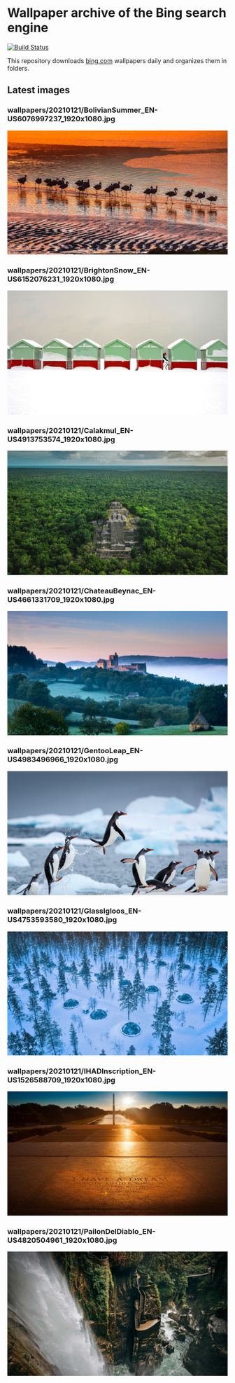 # Wallpaper archive of the Bing search engine

[![Build Status](https://travis-ci.org/kijart/bing-daily-images-dl.svg?branch=wallpapers)](https://travis-ci.org/kijart/bing-daily-images-dl)

This repository downloads [bing.com](https://www.bing.com) wallpapers daily and organizes them in folders.

## Latest images

<!-- Wallpapers -->

### wallpapers/20210121/BolivianSummer_EN-US6076997237_1920x1080.jpg

![wallpapers/20210121/BolivianSummer_EN-US6076997237_1920x1080.jpg](wallpapers/20210121/BolivianSummer_EN-US6076997237_1920x1080.jpg)

### wallpapers/20210121/BrightonSnow_EN-US6152076231_1920x1080.jpg

![wallpapers/20210121/BrightonSnow_EN-US6152076231_1920x1080.jpg](wallpapers/20210121/BrightonSnow_EN-US6152076231_1920x1080.jpg)

### wallpapers/20210121/Calakmul_EN-US4913753574_1920x1080.jpg

![wallpapers/20210121/Calakmul_EN-US4913753574_1920x1080.jpg](wallpapers/20210121/Calakmul_EN-US4913753574_1920x1080.jpg)

### wallpapers/20210121/ChateauBeynac_EN-US4661331709_1920x1080.jpg

![wallpapers/20210121/ChateauBeynac_EN-US4661331709_1920x1080.jpg](wallpapers/20210121/ChateauBeynac_EN-US4661331709_1920x1080.jpg)

### wallpapers/20210121/GentooLeap_EN-US4983496966_1920x1080.jpg

![wallpapers/20210121/GentooLeap_EN-US4983496966_1920x1080.jpg](wallpapers/20210121/GentooLeap_EN-US4983496966_1920x1080.jpg)

### wallpapers/20210121/GlassIgloos_EN-US4753593580_1920x1080.jpg

![wallpapers/20210121/GlassIgloos_EN-US4753593580_1920x1080.jpg](wallpapers/20210121/GlassIgloos_EN-US4753593580_1920x1080.jpg)

### wallpapers/20210121/IHADInscription_EN-US1526588709_1920x1080.jpg

![wallpapers/20210121/IHADInscription_EN-US1526588709_1920x1080.jpg](wallpapers/20210121/IHADInscription_EN-US1526588709_1920x1080.jpg)

### wallpapers/20210121/PailonDelDiablo_EN-US4820504961_1920x1080.jpg

![wallpapers/20210121/PailonDelDiablo_EN-US4820504961_1920x1080.jpg](wallpapers/20210121/PailonDelDiablo_EN-US4820504961_1920x1080.jpg)

